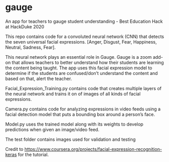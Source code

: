 # gauge
An app for teachers to gauge student understanding - Best Education Hack at HackDuke 2020

This repo contains code for a convoluted neural network (CNN) that detects the seven universal facial expressions. [Anger, Disgust, Fear, Happiness, Neutral, Sadness, Fear].  

This neural network plays an essential role in Gauge. Gauge is a zoom add-on that allows teachers to better understand how their students are learning the content being taught. The app uses this facial expression model to determine if the students are confused/don’t understand the content and based on that, alert the teacher. 

Facial_Expression_Training.py contains code that creates multiple layers of the neural network and trains it on of images of all kinds of facial expressions.

Camera.py contains code for analyzing expressions in video feeds using a facial detection model that puts a bounding box around a person’s face. 

Model.py uses the trained model along with its weights to develop predictions when given an image/video feed.

The test folder contains images used for validation and testing

Credit to https://www.coursera.org/projects/facial-expression-recognition-keras for the tutorial.

